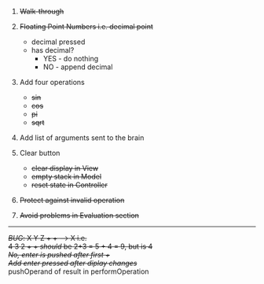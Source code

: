 1. ~~Walk-through~~

2. ~~Floating Point Numbers i.e. decimal point~~
    * decimal pressed
    * has decimal?
        * YES - do nothing
        * NO - append decimal
        
3. Add four operations
    * ~~sin~~
    * ~~cos~~
    * ~~pi~~
    * ~~sqrt~~

4. Add list of arguments sent to the brain

5. Clear button
    * ~~clear display in View~~
    * ~~empty stack in Model~~
    * ~~reset state in Controller~~
6. ~~Protect against invalid operation~~

7. ~~Avoid problems in Evaluation section~~

---
~~*BUG*: X Y Z + + --> X i.e.  
       4 3 2 + + _should_ be 2+3 = 5 + 4 = 9, but is 4  
       *No, enter is pushed after first +*~~  
       ~~_Add enter pressed after diplay changes_~~  
       pushOperand of result in performOperation
